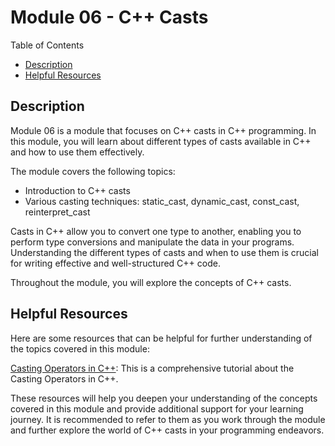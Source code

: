 # Module 06 - C++ Casts

Table of Contents
- [Description](#description)
- [Helpful Resources](#helpful-resources)

## Description
Module 06 is a module that focuses on C++ casts in C++ programming. In this module, you will learn about different types of casts available in C++ and how to use them effectively.

The module covers the following topics:
- Introduction to C++ casts
- Various casting techniques: static_cast, dynamic_cast, const_cast, reinterpret_cast

Casts in C++ allow you to convert one type to another, enabling you to perform type conversions and manipulate the data in your programs. Understanding the different types of casts and when to use them is crucial for writing effective and well-structured C++ code.

Throughout the module, you will explore the concepts of C++ casts.

## Helpful Resources
Here are some resources that can be helpful for further understanding of the topics covered in this module:

[Casting Operators in C++](https://www.geeksforgeeks.org/casting-operators-in-cpp/): This is a comprehensive tutorial about the Casting Operators in C++.

These resources will help you deepen your understanding of the concepts covered in this module and provide additional support for your learning journey. It is recommended to refer to them as you work through the module and further explore the world of C++ casts in your programming endeavors.
